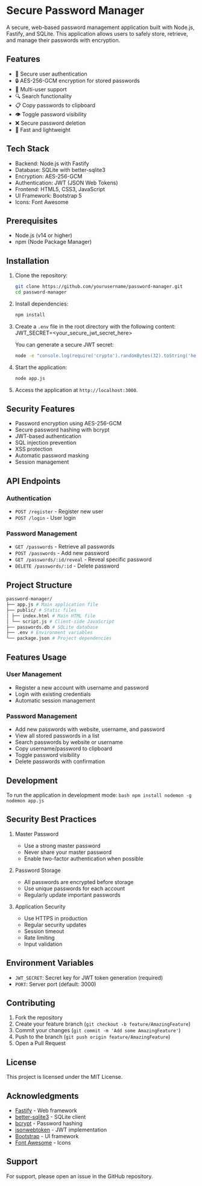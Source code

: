 # Secure Password Manager

A secure, web-based password management application built with Node.js, Fastify, and SQLite. This application allows users to safely store, retrieve, and manage their passwords with encryption.

## Features

- 🔐 Secure user authentication
- 🔒 AES-256-GCM encryption for stored passwords
- 👤 Multi-user support
- 🔍 Search functionality
- 📋 Copy passwords to clipboard
- 👁️ Toggle password visibility
- ❌ Secure password deletion
- 🚀 Fast and lightweight

## Tech Stack

- Backend: Node.js with Fastify
- Database: SQLite with better-sqlite3
- Encryption: AES-256-GCM
- Authentication: JWT (JSON Web Tokens)
- Frontend: HTML5, CSS3, JavaScript
- UI Framework: Bootstrap 5
- Icons: Font Awesome

## Prerequisites

- Node.js (v14 or higher)
- npm (Node Package Manager)

## Installation

1. Clone the repository:
    ```bash
    git clone https://github.com/yourusername/password-manager.git
    cd password-manager
    ```

2. Install dependencies:
    ```bash
    npm install
    ```

3. Create a `.env` file in the root directory with the following content:
   JWT_SECRET=<your_secure_jwt_secret_here> 

   You can generate a secure JWT secret:
    ```bash
    node -e "console.log(require('crypto').randomBytes(32).toString('hex'))"
    ```

4. Start the application:
    ```bash
    node app.js
    ```

5. Access the application at `http://localhost:3000`.   

## Security Features

- Password encryption using AES-256-GCM
- Secure password hashing with bcrypt
- JWT-based authentication
- SQL injection prevention
- XSS protection
- Automatic password masking
- Session management

## API Endpoints

### Authentication
- `POST /register` - Register new user
- `POST /login` - User login

### Password Management
- `GET /passwords` - Retrieve all passwords
- `POST /passwords` - Add new password
- `GET /passwords/:id/reveal` - Reveal specific password
- `DELETE /passwords/:id` - Delete password

## Project Structure

```bash
password-manager/
├── app.js # Main application file
├── public/ # Static files
│ ├── index.html # Main HTML file
│ └── script.js # Client-side JavaScript
├── passwords.db # SQLite database
├── .env # Environment variables
└── package.json # Project dependencies
```

## Features Usage

### User Management
- Register a new account with username and password
- Login with existing credentials
- Automatic session management

### Password Management
- Add new passwords with website, username, and password
- View all stored passwords in a list
- Search passwords by website or username
- Copy username/password to clipboard
- Toggle password visibility
- Delete passwords with confirmation

## Development

To run the application in development mode:
    ```bash
    npm install nodemon -g
    nodemon app.js 
    ```
## Security Best Practices

1. Master Password
   - Use a strong master password
   - Never share your master password
   - Enable two-factor authentication when possible

2. Password Storage
   - All passwords are encrypted before storage
   - Use unique passwords for each account
   - Regularly update important passwords

3. Application Security
   - Use HTTPS in production
   - Regular security updates
   - Session timeout
   - Rate limiting
   - Input validation

## Environment Variables

- `JWT_SECRET`: Secret key for JWT token generation (required)
- `PORT`: Server port (default: 3000)

## Contributing

1. Fork the repository
2. Create your feature branch (`git checkout -b feature/AmazingFeature`)
3. Commit your changes (`git commit -m 'Add some AmazingFeature'`)
4. Push to the branch (`git push origin feature/AmazingFeature`)
5. Open a Pull Request

## License

This project is licensed under the MIT License.

## Acknowledgments

- [Fastify](https://www.fastify.io/) - Web framework
- [better-sqlite3](https://github.com/JoshuaWise/better-sqlite3) - SQLite client
- [bcrypt](https://github.com/kelektiv/node.bcrypt.js) - Password hashing
- [jsonwebtoken](https://github.com/auth0/node-jsonwebtoken) - JWT implementation
- [Bootstrap](https://getbootstrap.com/) - UI framework
- [Font Awesome](https://fontawesome.com/) - Icons

## Support

For support, please open an issue in the GitHub repository.